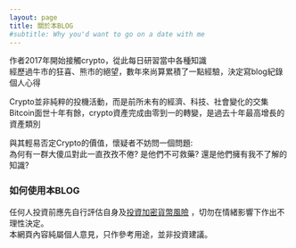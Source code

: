 ```yaml
---
layout: page
title: 關於本BLOG
#subtitle: Why you'd want to go on a date with me
---
```


作者2017年開始接觸crypto，從此每日研習當中各種知識  
經歷過牛市的狂喜、熊市的絕望，數年來尚算累積了一點經驗，決定寫blog紀錄個人心得

Crypto並非純粹的投機活動，而是前所未有的經濟、科技、社會變化的交集  
Bitcoin面世十年有餘，crypto資產完成由零到一的轉變，是過去十年最高增長的資產類別

與其輕易否定Crypto的價值，懷疑者不妨問一個問題:  
為何有一群大傻瓜對此一直孜孜不倦? 是他們不可救藥? 還是他們擁有我不了解的知識?



### 如何使用本BLOG

任何人投資前應先自行評估自身及[投資加密貨幣風險](https://apps.sfc.hk/edistributionWeb/gateway/TC/news-and-announcements/news/doc?refNo=18PR13) ，切勿在情緒影響下作出不理性決定。  
本網頁內容純屬個人意見，只作參考用途，並非投資建議。

